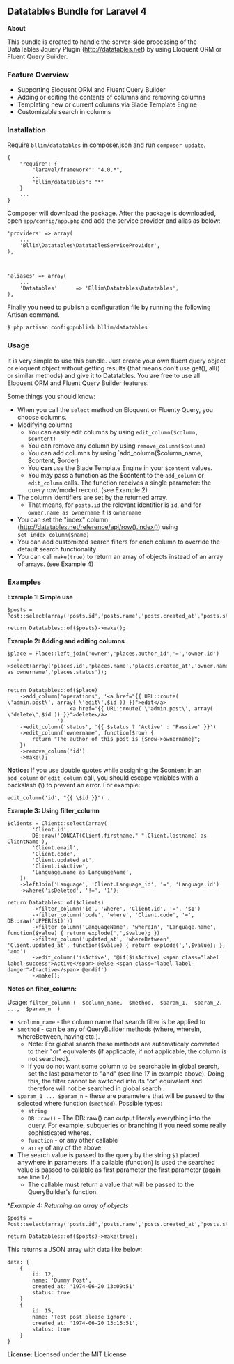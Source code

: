 ## Datatables Bundle for Laravel 4

**About**

This bundle is created to handle the server-side processing of the DataTables Jquery Plugin (http://datatables.net) by using Eloquent ORM or Fluent Query Builder.

### Feature Overview
- Supporting Eloquent ORM and Fluent Query Builder
- Adding or editing the contents of columns and removing columns
- Templating new or current columns via Blade Template Engine
- Customizable search in columns


### Installation

Require `bllim/datatables` in composer.json and run `composer update`.

    {
        "require": {
            "laravel/framework": "4.0.*",
            ...
            "bllim/datatables": "*"
        }
        ...
    }

Composer will download the package. After the package is downloaded, open `app/config/app.php` and add the service provider and alias as below:

    'providers' => array(
        ...
        'Bllim\Datatables\DatatablesServiceProvider',
    ),



    'aliases' => array(
        ...
        'Datatables'      => 'Bllim\Datatables\Datatables',
    ),

Finally you need to publish a configuration file by running the following Artisan command.

```php
$ php artisan config:publish bllim/datatables
```

### Usage

It is very simple to use this bundle. Just create your own fluent query object or eloquent object without getting results (that means don't use get(), all() or similar methods) and give it to Datatables.
You are free to use all Eloquent ORM and Fluent Query Builder features.

Some things you should know:
- When you call the `select` method on Eloquent or Fluenty Query, you choose columns.
- Modifying columns
    - You can easily edit columns by using `edit_column($column, $content)`
    - You can remove any column by using `remove_column($column)`
    - You can add columns by using `add_column($column_name, $content, $order)
    - You **can** use the Blade Template Engine in your `$content` values.
    - You may pass a function as the $content to the `add_column` or `edit_column` calls. The function receives a single parameter: the query row/model record. (see Example 2)
- The column identifiers are set by the returned array.
    - That means, for `posts.id` the relevant identifier is `id`, and for `owner.name as ownername` it is `ownername`
- You can set the "index" column (http://datatables.net/reference/api/row().index()) using `set_index_column($name)`
- You can add customized search filters for each column to override the default search functionality
- You can call `make(true)` to return an array of objects instead of an array of arrays. (see Example 4)

### Examples

**Example 1: Simple use**

    $posts = Post::select(array('posts.id','posts.name','posts.created_at','posts.status'));

    return Datatables::of($posts)->make();


**Example 2: Adding and editing columns**

    $place = Place::left_join('owner','places.author_id','=','owner.id')
       ->select(array('places.id','places.name','places.created_at','owner.name as ownername','places.status'));


    return Datatables::of($place)
        ->add_column('operations', '<a href="{{ URL::route( \'admin.post\', array( \'edit\',$id )) }}">edit</a>
                        <a href="{{ URL::route( \'admin.post\', array( \'delete\',$id )) }}">delete</a>
                    ')
        ->edit_column('status', '{{ $status ? 'Active' : 'Passive' }}')
        ->edit_column('ownername', function($row) {
            return "The author of this post is {$row->ownername}";
        })
        ->remove_column('id')
        ->make();

**Notice:** If you use double quotes while assigning the $content in an `add_column` or `edit_column` call,  you should escape variables with a backslash (\\) to prevent an error. For example:

    edit_column('id', "{{ \$id }}") .


**Example 3: Using filter_column**

    $clients = Client::select(array(
    		'Client.id',
    		DB::raw('CONCAT(Client.firstname," ",Client.lastname) as ClientName'),
    		'Client.email',
    		'Client.code',
    		'Client.updated_at',
    		'Client.isActive',
    		'Language.name as LanguageName',
    	))
    	->leftJoin('Language', 'Client.Language_id', '=', 'Language.id')
    	->where('isDeleted', '!=', '1');
    
    return Datatables::of($clients)
    		->filter_column('id', 'where', 'Client.id', '=', '$1')
    		->filter_column('code', 'where', 'Client.code', '=', DB::raw('UPPER($1)'))
    		->filter_column('LanguageName', 'whereIn', 'Language.name', function($value) { return explode(',',$value); })
    		->filter_column('updated_at', 'whereBetween', 'Client.updated_at', function($value) { return explode(',',$value); }, 'and')
    		->edit_column('isActive', '@if($isActive) <span class="label label-success">Active</span> @else <span class="label label-danger">Inactive</span> @endif')
    		->make();

**Notes on filter_column:**

Usage: `filter_column (  $column_name,  $method,  $param_1,  $param_2,  ...,  $param_n  )`
* `$column_name` - the column name that search filter is be applied to
* `$method` - can be any of QueryBuilder methods (where, whereIn, whereBetween, having etc.). 
    * Note: For global search these methods are automaticaly converted to their "or" equivalents (if applicable, if not applicable, the column is not searched).
    * If you do not want some column to be searchable in global search, set the last parameter to "and" (see line 17 in example above). Doing this, the filter cannot be switched into its "or" equivalent and therefore will not be searched in global search .
* `$param_1 ... $param_n` -  these are parameters that will be passed to the selected where function (`$method`). Possible types:
  * `string`
  * `DB::raw()` - The DB::raw() can output literaly everything into the query. For example, subqueries or branching if you need some really sophisticated wheres.
  * `function` - or any other callable
  * `array` of any of the above
* The search value is passed to the query by the string `$1` placed anywhere in parameters. If a callable (function) is used the searched value is passed to callable as first parameter the first parameter (again see line 17).
    * The callable must return a value that will be passed to the QueryBuilder's function.


**Example 4: Returning an array of objects*

    $posts = Post::select(array('posts.id','posts.name','posts.created_at','posts.status'));

    return Datatables::of($posts)->make(true);

This returns a JSON array with data like below:

    data: {
        {
            id: 12,
            name: 'Dummy Post',
            created_at: '1974-06-20 13:09:51'
            status: true
        }
        {
            id: 15,
            name: 'Test post please ignore',
            created_at: '1974-06-20 13:15:51',
            status: true
        }
    }
    
**License:** Licensed under the MIT License
